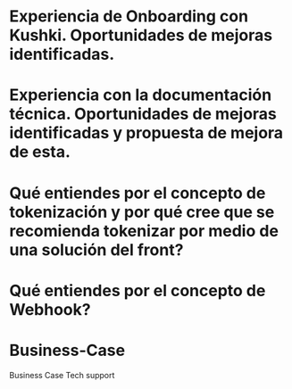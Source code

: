 # Experiencia de Onboarding con Kushki. Oportunidades de mejoras identificadas. 
# Experiencia con la documentación técnica. Oportunidades de mejoras identificadas y propuesta de mejora de esta.

# Qué entiendes por el concepto de tokenización y por qué cree que se recomienda tokenizar por medio de una solución del front? 
# Qué entiendes por el concepto de Webhook?
# Business-Case
Business Case Tech support
